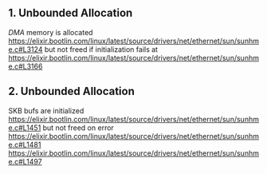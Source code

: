 ## 1. Unbounded Allocation
*DMA* memory is allocated
https://elixir.bootlin.com/linux/latest/source/drivers/net/ethernet/sun/sunhme.c#L3124
but not freed if initialization fails at
https://elixir.bootlin.com/linux/latest/source/drivers/net/ethernet/sun/sunhme.c#L3166

## 2. Unbounded Allocation
SKB bufs are initialized
https://elixir.bootlin.com/linux/latest/source/drivers/net/ethernet/sun/sunhme.c#L1451
but not freed on error
https://elixir.bootlin.com/linux/latest/source/drivers/net/ethernet/sun/sunhme.c#L1481
https://elixir.bootlin.com/linux/latest/source/drivers/net/ethernet/sun/sunhme.c#L1497
